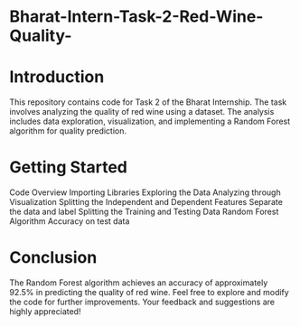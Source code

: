 # Bharat-Intern-Task-2-Red-Wine-Quality-

# Introduction
This repository contains code for Task 2 of the Bharat Internship. The task involves analyzing the quality of red wine using a dataset. The analysis includes data exploration, visualization, and implementing a Random Forest algorithm for quality prediction.

# Getting Started

Code Overview
Importing Libraries
Exploring the Data
Analyzing through Visualization
Splitting the Independent and Dependent Features
Separate the data and label
Splitting the Training and Testing Data
Random Forest Algorithm
Accuracy on test data

# Conclusion
The Random Forest algorithm achieves an accuracy of approximately 92.5% in predicting the quality of red wine. Feel free to explore and modify the code for further improvements. Your feedback and suggestions are highly appreciated!
